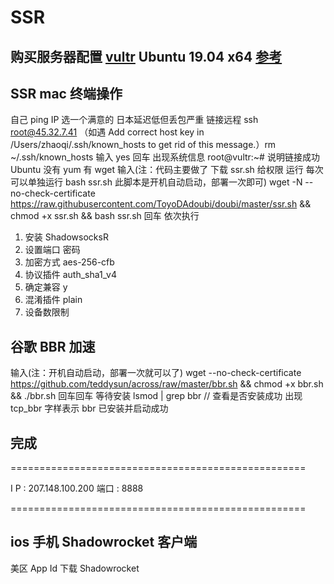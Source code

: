 # SSR

## 购买服务器配置 [vultr](https://my.vultr.com) Ubuntu 19.04 x64 [参考](http://feelsight.cn/post/68.html)

## SSR mac 终端操作

自己 ping IP 选一个满意的 日本延迟低但丢包严重
链接远程 ssh root@45.32.7.41 （如遇 Add correct host key in /Users/zhaoqi/.ssh/known_hosts to get rid of this message.）rm ~/.ssh/known_hosts
输入 yes 回车 出现系统信息 root@vultr:~# 说明链接成功
Ubuntu 没有 yum 有 wget
输入(注：代码主要做了 下载 ssr.sh 给权限 运行 每次可以单独运行 bash ssr.sh 此脚本是开机自动启动，部署一次即可)
wget -N --no-check-certificate https://raw.githubusercontent.com/ToyoDAdoubi/doubi/master/ssr.sh && chmod +x ssr.sh && bash ssr.sh
回车
依次执行

1. 安装 ShadowsocksR
2. 设置端口 密码
3. 加密方式 aes-256-cfb
4. 协议插件 auth_sha1_v4
5. 确定兼容 y
6. 混淆插件 plain
7. 设备数限制

## 谷歌 BBR 加速

输入(注：开机自动启动，部署一次就可以了)
wget --no-check-certificate https://github.com/teddysun/across/raw/master/bbr.sh && chmod +x bbr.sh && ./bbr.sh
回车回车 等待安装
lsmod | grep bbr // 查看是否安装成功 出现 tcp_bbr 字样表示 bbr 已安装并启动成功

## 完成

===================================================

I P : 207.148.100.200
端口 : 8888

===================================================

## ios 手机 Shadowrocket 客户端

美区 App Id
下载 Shadowrocket

